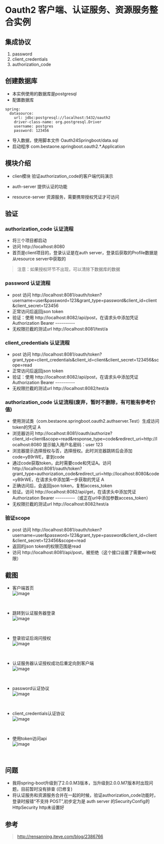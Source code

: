 # Oauth2 客户端、认证服务、资源服务整合实例

## 集成协议

1. password
1. client_credentials
1. authorization_code

## 创建数据库

- 本实例使用的数据库是postgresql
- 配置数据库
```
spring:
  datasource:
    url: jdbc:postgresql://localhost:5432/oauth2
    driver-class-name: org.postgresql.Driver
    username: postgres
    password: 123456
```
- 导入数据，使用脚本文件 Oauth24Springboot/data.sql
- 启动程序 com.bestaone.springboot.oauth2.*.Application

## 模块介绍

- clien模块
验证authorization_code的客户端代码演示

- auth-server 
提供认证的功能

- resource-server
资源服务，需要携带授权凭证才可访问

## 验证

### authorization_code 认证流程

- 将三个项目都启动
- 访问 http://localhost:8080
- 首页是client项目的，登录认证是在auth server，登录后获取的Profile数据是从resource server中获取的
> 注意：如果授权环节不出现，可以清除下数据库的数据

### password 认证流程

- post 访问 http://localhost:8081/oauth/token?username=user&password=123&grant_type=password&client_id=client&client_secret=123456
- 正常访问后返回json token
- 验证：使用 http://localhost:8082/api/post，在请求头中添加凭证 Authorization Bearer ----------
- 无权限拦截的测试url http://localhost:8081/test/a

### client_credentials 认证流程

- post 访问 http://localhost:8081/oauth/token?grant_type=client_credentials&client_id=client&client_secret=123456&scope=read
- 正常访问后返回json token
- 验证：使用 http://localhost:8082/api/post，在请求头中添加凭证 Authorization Bearer ----------
- 无权限拦截的测试url http://localhost:8082/test/a

### authorization_code 认证流程(废弃，暂时不删除，有可能有参考价值)

- 使用测试类（com.bestaone.springboot.oauth2.authserver.Test）生成访问token的凭证 A
- 浏览器访问 http://localhost:8081/oauth/authorize?client_id=client&scope=read&response_type=code&redirect_uri=http://localhost:8080
提示输入用户名密码：user 123
- 浏览器提示选择授权与否，选择授权。此时浏览器跳转后会添加code=yB9rWE，拿到code
- 通过code获取token，此时需要code和凭证A。访问 http://localhost:8081/oauth/token?grant_type=authorization_code&redirect_uri=http://localhost:8080&code=yB9rWE，在请求头中添加第一步获取的凭证 A
- 正确访问后，会返回json token，复制access_token
- 验证。访问 http://localhost:8082/api/get，在请求头中添加凭证Authorization Bearer ----------（或正在url中添加参数access_token）
- 无权限拦截的测试url http://localhost:8082/test/a

### 验证scope

- post 访问 http://localhost:8081/oauth/token?username=user&password=123&grant_type=password&client_id=client&client_secret=123456&scope=read
- 返回的json token的权限范围是read
- 访问 http://localhost:8081/api/post，被拒绝（这个接口设置了需要write权限）

## 截图

- 客户端首页<br>
    ![image](https://github.com/bestaone/Oauth24Springboot/blob/master/doc/client_index.png)
<br>

- 跳转到认证服务器登录<br>
    ![image](https://github.com/bestaone/Oauth24Springboot/blob/master/doc/client_login.png)
<br>

- 登录验证后询问授权<br>
    ![image](https://github.com/bestaone/Oauth24Springboot/blob/master/doc/approval.png)
<br>

- 认证服务器认证授权成功后重定向到客户端<br>
    ![image](https://github.com/bestaone/Oauth24Springboot/blob/master/doc/client_login_success.png)
<br>

- password认证协议<br>
    ![image](https://github.com/bestaone/Oauth24Springboot/blob/master/doc/password_grant_type.png)
<br>

- client_credentials认证协议<br>
    ![image](https://github.com/bestaone/Oauth24Springboot/blob/master/doc/client_credentials_grant_type.png)
<br>

- 使用token访问api<br>
    ![image](https://github.com/bestaone/Oauth24Springboot/blob/master/doc/test_api.png)
<br>


## 问题

- 我将spring-boot升级到了2.0.0.M3版本，当升级到2.0.0.M7版本时出现问题，目前暂时没有排查 (已修复)
- 将认证服务和资源服务合并在一起的时候，验证authorization_code功能时，登录时报错“不支持 POST”,初步定为是 auth server 的SecurityConfig的HttpSecurity http未设置好

## 参考

> http://rensanning.iteye.com/blog/2386766